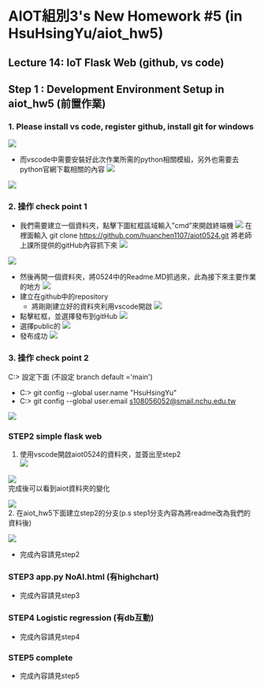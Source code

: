# AIOT組別3's New Homework #5 (in HsuHsingYu/aiot_hw5)

## Lecture 14: IoT Flask Web (github, vs code)

## Step 1 : Development Environment Setup in aiot_hw5 (前置作業)
### 1. Please install vs code, register github, install git for windows
![](picture/pic1.png) 
* 而vscode中需要安裝好此次作業所需的python相關模組，另外也需要去python官網下載相關的內容
![](picture/python.png)

![](picture/官網python.png)
### 2. 操作 check point 1
*  我們需要建立一個資料夾，點擊下圖紅框區域輸入”cmd”來開啟終端機
![](picture/pic2.png)
在裡面輸入 git clone https://github.com/huanchen1107/aiot0524.git
將老師上課所提供的gitHub內容抓下來
![](picture/pic3.png)

![](picture/pic4.png)
* 然後再開一個資料夾，將0524中的Readme.MD抓過來，此為接下來主要作業的地方
![](picture/pic5.png)
* 建立在github中的repository
  * 將剛剛建立好的資料夾利用vscode開啟
![](picture/pic6.png)
* 點擊紅框，並選擇發布到gitHub
![](picture/pic7.png)
* 選擇public的
![](picture/pic8.png)
* 發布成功
![](picture/pic9.png)

### 3. 操作 check point 2
C:> 設定下面 (不設定 branch default ='main')
   * C:> git config --global user.name "HsuHsingYu"
   * C:> git config --global user.email s108056052@smail.nchu.edu.tw

![](picture/check_point_2.png)  

### STEP2 simple flask web
1. 使用vscode開啟aiot0524的資料夾，並簽出至step2  
![](picture/pic10.png)

![](picture/pic11.png)  
完成後可以看到aiot資料夾的變化  

![](picture/pic12.png)  
2. 在aiot_hw5下面建立step2的分支(p.s step1分支內容為將readme改為我們的資料後)  

![](picture/pic13.png)  


* 完成內容請見step2
### STEP3 app.py NoAI.html (有highchart)
* 完成內容請見step3
### STEP4 Logistic regression (有db互動)
* 完成內容請見step4
### STEP5 complete
* 完成內容請見step5



